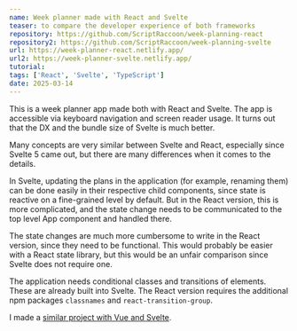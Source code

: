 ```yaml
---
name: Week planner made with React and Svelte
teaser: to compare the developer experience of both frameworks
repository: https://github.com/ScriptRaccoon/week-planning-react
repository2: https://github.com/ScriptRaccoon/week-planning-svelte
url: https://week-planner-react.netlify.app/
url2: https://week-planner-svelte.netlify.app/
tutorial:
tags: ['React', 'Svelte', 'TypeScript']
date: 2025-03-14
---
```


This is a week planner app made both with React and Svelte. The app is accessible via keyboard navigation and screen reader usage. It turns out that the DX and the bundle size of Svelte is much better.

Many concepts are very similar between Svelte and React, especially since Svelte 5 came out, but there are many differences when it comes to the details.

In Svelte, updating the plans in the application (for example, renaming them) can be done easily in their respective child components, since state is reactive on a fine-grained level by default. But in the React version, this is more complicated, and the state change needs to be communicated to the top level App component and handled there.

The state changes are much more cumbersome to write in the React version, since they need to be functional. This would probably be easier with a React state library, but this would be an unfair comparison since Svelte does not require one.

The application needs conditional classes and transitions of elements. These are already built into Svelte. The React version requires the additional npm packages `classnames` and `react-transition-group`.

I made a [similar project with Vue and Svelte](/projects/quiz-app).
